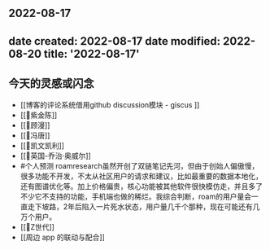 2022-08-17
---
date created: 2022-08-17
date modified: 2022-08-20
title: '2022-08-17'
---

## 今天的灵感或闪念

- [[博客的评论系统借用github discussion模块 - giscus ]]
- [[🧑紫金陈]]
- [[🧑顾漫]]
- [[🧑冯唐]]
- [[🧑凯文凯利]]
- [[🧑英国-乔治·奥威尔]]
- #个人预测 roamresearch虽然开创了双链笔记先河，但由于创始人偏傲慢，很多功能不开发，不太从社区用户的请求和建议，比如最重要的数据本地化，还有图谱优化等。加上价格偏贵，核心功能被其他软件很快模仿走，并且多了不少它不支持的功能，手机端也做的稀烂。我综合判断，roam的用户量会一直走下坡路，2年后陷入一片死水状态，用户量几千个那种，现在可能还有几万个用户。
- [[🐤Z世代]]
- [[周边 app 的联动与配合]]

